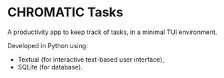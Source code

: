 # CHROMATIC Tasks

A productivity app to keep track of tasks, in a minimal TUI environment.

Developed in Python using:  
- Textual (for interactive text-based user interface),  
- SQLite (for database).